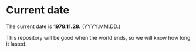 # Current date

The current date is **1978.11.28.** (YYYY.MM.DD.)

This repository will be good when the world ends, so we will know how long it lasted.